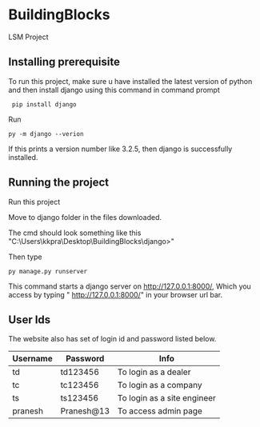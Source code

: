 # BuildingBlocks
 LSM Project
 
 ## Installing prerequisite
 To run this project, make sure u have installed the latest version of python
 and then install django using this command in command prompt
```
 pip install django
```
 Run
```
py -m django --verion
```
If this prints a version number like 3.2.5, then django is successfully installed.

## Running the project
Run this project

Move to django folder in the files downloaded.

The cmd should look something like this "C:\Users\kkpra\Desktop\BuildingBlocks\django>"

Then type
```
py manage.py runserver
```
This command starts a django server on http://127.0.0.1:8000/,
Which you access by typing " http://127.0.0.1:8000/" in your browser url bar.

## User Ids

The website also has set of login id and password listed below.

|Username |Password |Info|
|---|---|---|
|td|td123456| To login as a dealer |
|tc|tc123456| To login as a company |
|ts|ts123456| To login as a site engineer |
|pranesh|Pranesh@13| To access admin page |




